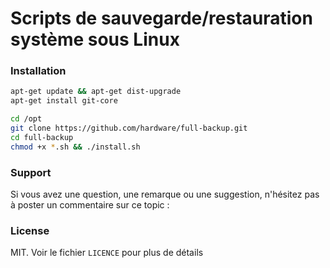 Scripts de sauvegarde/restauration système sous Linux
==========================================================

### Installation

```bash
apt-get update && apt-get dist-upgrade
apt-get install git-core
```

```bash
cd /opt
git clone https://github.com/hardware/full-backup.git
cd full-backup
chmod +x *.sh && ./install.sh
```

### Support

Si vous avez une question, une remarque ou une suggestion, n'hésitez pas à poster un commentaire sur ce topic :

### License
MIT. Voir le fichier ``LICENCE`` pour plus de détails
